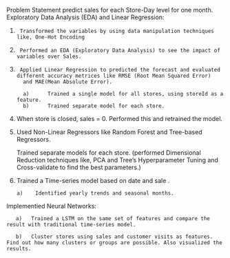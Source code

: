Problem Statement
predict sales for each Store-Day level for one month.
Exploratory Data Analysis (EDA) and Linear Regression:
1.      Transformed the variables by using data manipulation techniques like, One-Hot Encoding 
2.      Performed an EDA (Exploratory Data Analysis) to see the impact of variables over Sales.
3.      Applied Linear Regression to predicted the forecast and evaluated different accuracy metrices like RMSE (Root Mean Squared Error)
         and MAE(Mean Absolute Error).
         
         a)      Trained a single model for all stores, using storeId as a feature.
         b)      Trained separate model for each store.
        

1. When store is closed, sales = 0.  Performed this and retrained the model.
2. Used Non-Linear Regressors like Random Forest and Tree-based Regressors.

    Trained separate models for each store.
    (performed Dimensional Reduction techniques like, PCA and Tree’s Hyperparameter Tuning and Cross-validate to find the best parameters.) 
      


4. Trained a Time-series model based on  date and sale .

       a)    Identified yearly trends and seasonal months.
 




Implementied Neural Networks:

       a)   Trained a LSTM on the same set of features and compare the result with traditional time-series model.

       b)   Cluster stores using sales and customer visits as features. Find out how many clusters or groups are possible. Also visualized the results.

